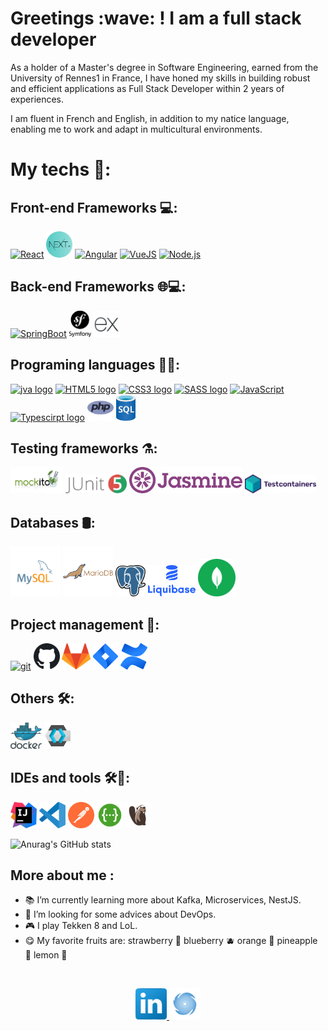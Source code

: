 <h1>Greetings :wave: ! I am a full stack developer</h1>
<p>As a holder of a Master's degree in Software Engineering, earned from the University of Rennes1 in France,
I have honed my skills in building robust and efficient applications as Full Stack Developer within 2 years of experiences.</p>
<p>I am fluent in French and English, in addition to my natice language, enabling me to work and adapt in multicultural environments.</p>

<h1>My techs 🧰: </h1>

<h2>Front-end Frameworks 💻: </h2>

<p>
    <a href="https://reactjs.org/" title="React" target="_blank"> <img alt="React" height ="42px" src="https://raw.githubusercontent.com/rahul-jha98/github_readme_icons/main/language_and_tools/square/react/react.svg"></a>
    <a href="https://nextjs.org/" title="NextJs" target="_blank"> <img alt="NextJs" height ="42px"  src="./assets/next.png"></a>
    <a href="https://angular.io/" title="Angular" target="_blank"> <img alt="Angular" height ="42px" src="https://raw.githubusercontent.com/rahul-jha98/github_readme_icons/main/language_and_tools/square/angular/angular.svg"></a>
    <a href="https://vuejs.org/" title="VueJS" target="_blank"> <img alt="VueJS" height ="42px" src="https://raw.githubusercontent.com/rahul-jha98/github_readme_icons/main/language_and_tools/square/vue/vue.svg"></a>
    <a href="https://nodejs.org" title="NodeJs" target="_blank"><img alt="Node.js" height ="42px" src="https://raw.githubusercontent.com/rahul-jha98/github_readme_icons/main/language_and_tools/square/node/node.svg"></a>
</p>

<h2>Back-end Frameworks 🌐💻: </h2>
 <p>
    <a href="https://spring.io/projects/spring-boot/" title="SpringBoot" target="_blank"> <img alt="SpringBoot" height ="42px"  src="https://raw.githubusercontent.com/rahul-jha98/github_readme_icons/main/language_and_tools/square/spring/spring.svg"></a>
    <a href="https://symfony.com/" title="Symfony" target="_blank"> <img alt="Symfony" height ="42px"  src="./assets/symfony.png"></a>
    <a href="https://expressjs.com/" title="ExpressJs" target="_blank"> <img alt="ExpressJs" height ="42px"  src="./assets/expressJS.png"></a>
 </p>

<h2>Programing languages 👨‍💻: </h2>
<p>
    <a href="https://www.w3schools.com/java/default.asp" title="java" target="_blank"> <img alt="jva logo" height ="42px"  src="https://raw.githubusercontent.com/rahul-jha98/github_readme_icons/main/language_and_tools/square/java/java.svg"></a>
    <a href="https://developer.mozilla.org/en-US/docs/Web/HTML" title="HTML5" target="_blank"> <img alt="HTML5 logo" height ="42px"  src="https://raw.githubusercontent.com/rahul-jha98/github_readme_icons/main/language_and_tools/square/html/html.svg"></a>
    <a href="https://developer.mozilla.org/en-US/docs/Web/CSS" title="CSS3" target="_blank"> <img alt="CSS3 logo" height ="42px"  src="https://raw.githubusercontent.com/rahul-jha98/github_readme_icons/main/language_and_tools/square/css/css.svg"></a>
    <a href="https://sass-lang.com/" title="SASS" target="_blank"> <img alt="SASS logo" height ="42px"  src="https://raw.githubusercontent.com/rahul-jha98/github_readme_icons/main/language_and_tools/square/sass/sass.svg"></a>
    <a href="https://developer.mozilla.org/en-US/docs/Web/JavaScript" title="javascript logo" target="_blank"> <img alt="JavaScript" height ="42px"  src="https://raw.githubusercontent.com/rahul-jha98/github_readme_icons/main/language_and_tools/square/javascript/javascript.svg"></a>
    <a href="https://www.typescriptlang.org/" title="Typescirpt" target="_blank"><img alt="Typescirpt logo" height ="42px" src="https://raw.githubusercontent.com/rahul-jha98/github_readme_icons/main/language_and_tools/square/typescript/typescript.svg"></a>
    <a href="https://www.w3schools.com/php/default.asp" title="PHP" target="_blank"> <img alt="php logo" height ="42px"  src="./assets/php.svg"></a>
    <a href="https://www.w3schools.com/sql/" title="SQL" target="_blank"> <img alt="sql logo" height ="42px"  src="./assets/sql.png"></a>
</p>

<h2>Testing frameworks ⚗️: </h2>
<p>
  <a href="https://www.baeldung.com/mockito-series" target="_blank"> <img alt="mockito logo" height='42px'  src="./assets/mockito.png"></a>
  <a href="https://junit.org/junit5/docs/current/user-guide/" target="_blank"> <img alt="junit5 logo" height='30px'  src="./assets/junit.png"></a>
  <a href="https://jasmine.github.io/" target="_blank"> <img alt="jasmine logo" height='42px' src="./assets/jasmine.png"></a>
  <a href="https://java.testcontainers.org/" target="_blank"> <img alt="testcontainers logo" height='30px'  src="./assets/testcontainers.svg"></a>
</p>

<h2>Databases 🛢️: </h2>
<p>
  <a href="https://https://dev.mysql.com/doc/" target="_blank"> <img alt="mysql logo" height ="80px"  src="./assets/mysql.svg"></a>
  <a href="https://mariadb.com/kb/en/documentation/" target="_blank"> <img alt="mariadb logo" height ="80px"  src="./assets/mariadb.svg"></a>
  <a href="https://www.postgresql.org/docs/" target="_blank"> <img alt="postgresql logo" height ="50px"  src="./assets/postgresql.png"></a>
  <a href="https://docs.liquibase.com/home.html" target="_blank"> <img alt="liquibase logo" height ="50px"  src="./assets/liquibase.png"></a>
  <a href="https://www.mongodb.com/" target="_blank"> <img alt="mongodb logo" height ="60px"  src="./assets/mongodb.svg"></a>
</p>

<h2>Project management 🎯: </h2>
<p>
  <a href="https://git-scm.com/" title="git" target="_blank"> <img src="https://raw.githubusercontent.com/rahul-jha98/github_readme_icons/main/language_and_tools/square/git-scm/git-scm.svg"  alt="git" height='42px'/></a>
  <a href="https://docs.github.com/en" title="GitHub" target="_blank"> <img src="./assets/github.svg"  alt="github logo" height='42px'/></a>
  <a href="https://docs.gitlab.com/" title="GitLab" target="_blank"> <img src="./assets/gitlab.svg"  alt="gitlab logo" height='42px'/></a>
  <a href="https://www.atlassian.com/software/jira?&aceid=&adposition=&adgroup=93058439420&campaign=9124878462&creative=542638212407&device=c&keyword=jira&matchtype=e&network=g&placement=&ds_kids=p51242141084&ds_e=GOOGLE&ds_eid=700000001558501&ds_e1=GOOGLE&gclid=Cj0KCQjwpeaYBhDXARIsAEzItbHSdU-va5N-ltgaB6SfnRzjZwzvYNRLPLF02NVNJESkDdGvk-CfaqsaAjkLEALw_wcB&gclsrc=aw.ds" title="Jira" target="_blank"> <img src="./assets/jira.svg" alt="Jira logo" height='42px'/></a>
  <a href="https://www.atlassian.com/software/confluence?gclsrc=aw.ds&&campaign=19280571487&adgroup=144874497735&targetid=kwd-311915468619&matchtype=e&network=g&device=c&device_model=&creative=665270863677&keyword=confluence%20documentation&placement=&target=&ds_eid=700000001542923&ds_e1=GOOGLE&gad_source=1&gclid=EAIaIQobChMIkJ6wqcKaigMVMvF5BB2vsBAhEAAYASAAEgI5y_D_BwE" title="GitLab" target="_blank"> <img src="./assets/confluence.png"  alt="confluence logo" height='42px'/></a>
</p>

<h2>Others 🛠️️: </h2>
<p>
  <a href="https://docs.docker.com/" target="_blank"> <img alt="docker logo" height ="42px"  src="./assets/docker.svg"></a>
  <a href="https://www.keycloak.org/documentation" target="_blank"> <img alt="keycloak logo" height ="42px"  src="./assets/keycloak.png"></a>
</p>

<h2>IDEs and tools 🛠️🧰️: </h2>
<p>
  <a href="https://www.jetbrains.com/idea/" target="_blank"> <img alt="intellij logo" height ="42px"  src="./assets/intellij.png"></a>
  <a href="https://code.visualstudio.com/" target="_blank"> <img alt="vscode logo" height ="42px"  src="./assets/vscode.png"></a>
  <a href="https://www.postman.com/" target="_blank"> <img alt="postman logo" height ="42px"  src="./assets/postman.svg"></a>
  <a href="https://swagger.io/" target="_blank"> <img alt="swagger logo" height ="42px"  src="./assets/swagger.png"></a>
  <a href="https://dbeaver.io/" target="_blank"> <img alt="dbeaver logo" height ="42px"  src="./assets/dbeaver.png"></a>
</p>

![Anurag's GitHub stats](https://github-readme-stats.vercel.app/api?username=tandrian&show_icons=true&theme=radical)

<h2>More about me : </h2>

- :books: I’m currently learning more about Kafka, Microservices, NestJS.
- 🤔 I’m looking for some advices about DevOps.
- 🎮 I play Tekken 8 and LoL.
- 😋 My favorite fruits are: strawberry :strawberry: blueberry :blueberries: orange :orange: pineapple :pineapple:
  lemon :lemon:

<br/>

<p align="center">
    <a href="https://www.linkedin.com/in/tahiriniaina-andrianina-rakotoarisoa-4a01aa211/" title="Discuss on linkedin">
        <img alt="linkedin logo" src="./assets/linkedin.png" width="50px" />
    </a>
    <a href="https://andrian-portfolio.vercel.app/" title="Visit my portfolio">
        <img alt="portfolio logo" src="./assets/portfolio.png" width="50px" />
    </a>
</p>
